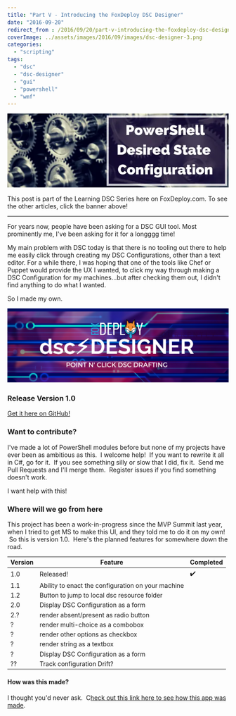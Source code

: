 ```yaml
---
title: "Part V - Introducing the FoxDeploy DSC Designer"
date: "2016-09-20"
redirect_from : /2016/09/20/part-v-introducing-the-foxdeploy-dsc-designer
coverImage: ../assets/images/2016/09/images/dsc-designer-3.png
categories: 
  - "scripting"
tags: 
  - "dsc"
  - "dsc-designer"
  - "gui"
  - "powershell"
  - "wmf"
---
```


[![Learning DSC Series](../series/images/series_dscsidebar.webp)](/series/LearningDSC)

This post is part of the Learning DSC Series here on FoxDeploy.com. To see the other articles, click the banner above!

* * *

For years now, people have been asking for a DSC GUI tool. Most prominently me, I've been asking for it for a longggg time!

My main problem with DSC today is that there is no tooling out there to help me easily click through creating my DSC Configurations, other than a text editor. For a while there, I was hoping that one of the tools like Chef or Puppet would provide the UX I wanted, to click my way through making a DSC Configuration for my machines...but after checking them out, I didn't find anything to do what I wanted.

So I made my own.

![](../assets/images/2016/09/images/dsc-designer-3.png)

### Release Version 1.0

[Get it here on GitHub!](https://github.com/1RedOne/DSC-Designer) 

### Want to contribute?

I've made a lot of PowerShell modules before but none of my projects have ever been as ambitious as this.  I welcome help!  If you want to rewrite it all in C#, go for it.  If you see something silly or slow that I did, fix it.  Send me Pull Requests and I'll merge them.  Register issues if you find something doesn't work.

I want help with this!

### Where will we go from here

This project has been a work-in-progress since the MVP Summit last year, when I tried to get MS to make this UI, and they told me to do it on my own!  So this is version 1.0.  Here's the planned features for somewhere down the road.

| Version | Feature | Completed |
| --- | --- | --- |
| 1.0 | Released! | ✔️ |
| 1.1 | Ability to enact the configuration on your machine |  |
| 1.2 | Button to jump to local dsc resource folder |  |
| 2.0 | Display DSC Configuration as a form |  |
| 2.? | render absent/present as radio button |  |
| ? | render multi-choice as a combobox |  |
| ? | render other options as checkbox |  |
| ? | render string as a textbox |  |
| ? | Display DSC Configuration as a form |  |
| ?? | Track configuration Drift? |  |

#### How was this made?

I thought you'd never ask.  C[heck out this link here to see how this app was made](https://foxdeploy.com/2016/09/20/part-vi-in-depth-building-the-foxdeploy-dsc-designer/).
